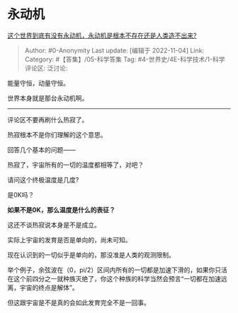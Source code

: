 # 永动机
[这个世界到底有没有永动机，永动机是根本不存在还是人类造不出来?](https://www.zhihu.com/question/563747875/answer/2739907051)

> Author: #0-Anonymity
> Last update: [编辑于 2022-11-04]
> Link:
> Category: #【答集】/05-科学答集
> Tag: #4-世界史/4E-科学技术/1-科学
> 评论区:
> 泛讨论:

能量守恒，动量守恒。

世界本身就是那台永动机啊。

---

评论区不要再刷什么热寂了。

热寂根本不是你们理解的这个意思。

回答几个基本的问题——

热寂了，宇宙所有的一切的温度都相等了，对吧？

请问这个终极温度是几度?

是0K吗？

**如果不是0K，那么温度是什么的表征？**

  

这还不谈热寂说本身是不是成立。

实际上宇宙的发育是否是单向的，尚未可知。

现在认识到的一切似乎是单向的，那没准是人类的观测限制。

举个例子，余弦波在（0，pi/2）区间内所有的一切都是加速下滑的，如果你只活在这个前四分之一就种族灭绝了，你这个种族的科学当然会预言“一切都在加速远离，宇宙的终点是解体”。

但这跟宇宙是不是真的会如此发育完全不是一回事。

